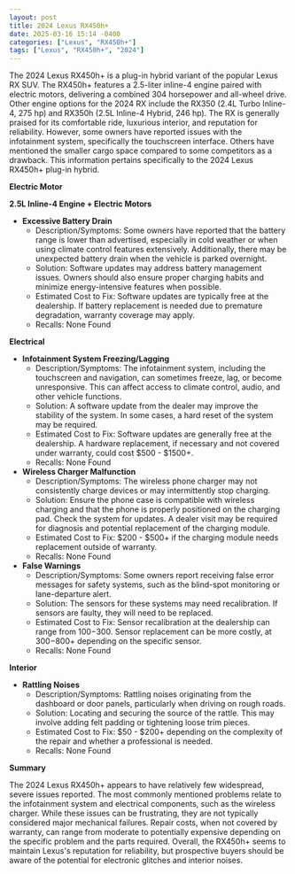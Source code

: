 ```yaml
---
layout: post
title: 2024 Lexus RX450h+
date: 2025-03-16 15:14 -0400
categories: ["Lexus", "RX450h+"]
tags: ["Lexus", "RX450h+", "2024"]
---
```

The 2024 Lexus RX450h+ is a plug-in hybrid variant of the popular Lexus RX SUV. The RX450h+ features a 2.5-liter inline-4 engine paired with electric motors, delivering a combined 304 horsepower and all-wheel drive. Other engine options for the 2024 RX include the RX350 (2.4L Turbo Inline-4, 275 hp) and RX350h (2.5L Inline-4 Hybrid, 246 hp). The RX is generally praised for its comfortable ride, luxurious interior, and reputation for reliability. However, some owners have reported issues with the infotainment system, specifically the touchscreen interface. Others have mentioned the smaller cargo space compared to some competitors as a drawback. This information pertains specifically to the 2024 Lexus RX450h+ plug-in hybrid.

**Electric Motor**

**2.5L Inline-4 Engine + Electric Motors**

*   **Excessive Battery Drain**
    *   Description/Symptoms: Some owners have reported that the battery range is lower than advertised, especially in cold weather or when using climate control features extensively. Additionally, there may be unexpected battery drain when the vehicle is parked overnight.
    *   Solution: Software updates may address battery management issues. Owners should also ensure proper charging habits and minimize energy-intensive features when possible.
    *   Estimated Cost to Fix: Software updates are typically free at the dealership. If battery replacement is needed due to premature degradation, warranty coverage may apply.
    *   Recalls: None Found

**Electrical**

*   **Infotainment System Freezing/Lagging**
    *   Description/Symptoms: The infotainment system, including the touchscreen and navigation, can sometimes freeze, lag, or become unresponsive. This can affect access to climate control, audio, and other vehicle functions.
    *   Solution: A software update from the dealer may improve the stability of the system. In some cases, a hard reset of the system may be required.
    *   Estimated Cost to Fix: Software updates are generally free at the dealership. A hardware replacement, if necessary and not covered under warranty, could cost $500 - $1500+.
    *   Recalls: None Found
*   **Wireless Charger Malfunction**
    *   Description/Symptoms: The wireless phone charger may not consistently charge devices or may intermittently stop charging.
    *   Solution: Ensure the phone case is compatible with wireless charging and that the phone is properly positioned on the charging pad. Check the system for updates. A dealer visit may be required for diagnosis and potential replacement of the charging module.
    *   Estimated Cost to Fix: $200 - $500+ if the charging module needs replacement outside of warranty.
    *   Recalls: None Found
*   **False Warnings**
    *   Description/Symptoms: Some owners report receiving false error messages for safety systems, such as the blind-spot monitoring or lane-departure alert.
    *   Solution: The sensors for these systems may need recalibration. If sensors are faulty, they will need to be replaced.
    *   Estimated Cost to Fix: Sensor recalibration at the dealership can range from $100-$300. Sensor replacement can be more costly, at $300-$800+ depending on the specific sensor.
    *   Recalls: None Found

**Interior**

*   **Rattling Noises**
    *   Description/Symptoms: Rattling noises originating from the dashboard or door panels, particularly when driving on rough roads.
    *   Solution: Locating and securing the source of the rattle. This may involve adding felt padding or tightening loose trim pieces.
    *   Estimated Cost to Fix: $50 - $200+ depending on the complexity of the repair and whether a professional is needed.
    *   Recalls: None Found

**Summary**

The 2024 Lexus RX450h+ appears to have relatively few widespread, severe issues reported. The most commonly mentioned problems relate to the infotainment system and electrical components, such as the wireless charger. While these issues can be frustrating, they are not typically considered major mechanical failures. Repair costs, when not covered by warranty, can range from moderate to potentially expensive depending on the specific problem and the parts required. Overall, the RX450h+ seems to maintain Lexus's reputation for reliability, but prospective buyers should be aware of the potential for electronic glitches and interior noises.

